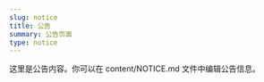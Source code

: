 ```yaml
---
slug: notice
title: 公告
summary: 公告页面
type: notice
---
```



这里是公告内容。你可以在 content/NOTICE.md 文件中编辑公告信息。
